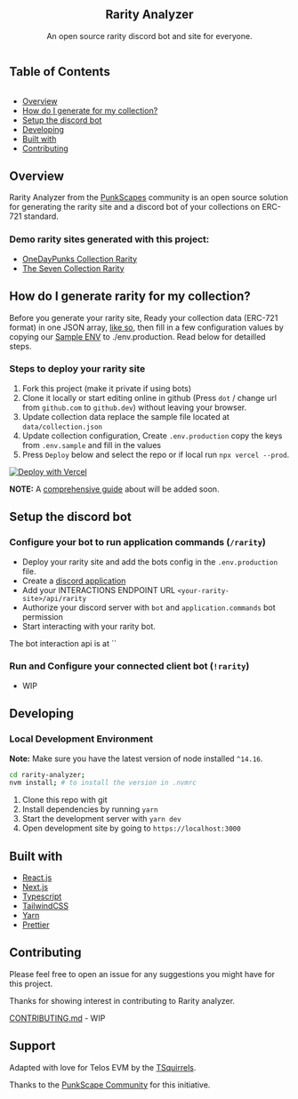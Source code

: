 

<p align="center">
    <h2 align="center">Rarity Analyzer</h2>
    <p align="center">
    An open source rarity discord bot and site for everyone.
    </p>
</p>


<!-- Table of Contents -->

<summary><h2 style="display: inline-block">Table of Contents</h2></summary>
<ul>
    <li><a href="#overview">Overview</a></li>
    <li><a href="#how-do-i-generate-for-my-collection">How do I generate for my collection?</a></li>
    <li><a href="#setup-the-bot">Setup the discord bot</a></li>
    <li><a href="#developing">Developing</a></li>
    <li><a href="#built-with">Built with</a></li>
    <li><a href="#contributing">Contributing</a></li>
</ul>


## Overview

Rarity Analyzer from the [PunkScapes](https://punkscape.com/) community is an open source solution for generating the rarity site and a discord bot of your collections on ERC-721 standard.


### Demo rarity sites generated with this project:
- [OneDayPunks Collection Rarity](https://rarity-punkscape.vercel.app/)
- [The Seven Collection Rarity](https://rarity-seven.vercel.app/)


## How do I generate rarity for my collection?

Before you generate your rarity site, Ready your collection data (ERC-721 format) in one JSON array, [like so](./data/collection), then fill in a few configuration values by copying our [Sample ENV](./env.sample) to ./env.production. Read below for detailled steps.

### Steps to deploy your rarity site
1. Fork this project (make it private if using bots)
2. Clone it locally or start editing online in github (Press `dot` / change url from `github.com` to `github.dev`) without leaving your browser.
3. Update collection data replace the sample file located at `data/collection.json`
4. Update collection configuration, Create `.env.production` copy the keys from `.env.sample` and fill in the values
5. Press `Deploy` below and select the repo or if local run `npx vercel --prod`.

[![Deploy with Vercel](https://vercel.com/button)](https://vercel.com/new/clone)

**NOTE:** A [comprehensive guide](./SETUP.md) about will be added soon.


## Setup the discord bot

### Configure your bot to run application commands (`/rarity`) 
- Deploy your rarity site and add the bots config in the `.env.production` file. 
- Create a [discord application](https://discord.com/developers/applications)
- Add your INTERACTIONS ENDPOINT URL `<your-rarity-site>/api/rarity` 
- Authorize your discord server with `bot` and `application.commands` bot permission 
- Start interacting with your rarity bot.

The bot interaction api is at ``

### Run and Configure your connected client bot (`!rarity`) 
- WIP

## Developing

### Local Development Environment

**Note:** Make sure you have the latest version of node installed `^14.16`.

```bash
cd rarity-analyzer;
nvm install; # to install the version in .nvmrc
```

1. Clone this repo with git
2. Install dependencies by running `yarn`
3. Start the development server with `yarn dev`
4. Open development site by going to `https://localhost:3000`


## Built with

- [React.js](https://reactjs.org/)
- [Next.js](https://nextjs.org/)
- [Typescript](https://www.typescriptlang.org/)
- [TailwindCSS](https://tailwindcss.com/)
- [Yarn](https://yarnpkg.com/)
- [Prettier](https://prettier.io/)



## Contributing

Please feel free to open an issue for any suggestions you might have for this project.

Thanks for showing interest in contributing to Rarity analyzer. 

[CONTRIBUTING.md](./CONTRIBUTING.md) - WIP 


## Support

<div>
    <p>Adapted with love for Telos EVM by the <a href="https://www.tsquirrel.io">TSquirrels</a>.</p>
    <p>Thanks to the <a href="https://punkscape.xyz">PunkScape Community</a> for this initiative.</p>
</div>
